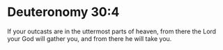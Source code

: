 # Deuteronomy 30:4

If your outcasts are in the uttermost parts of heaven, from there the Lord your God will gather you, and from there he will take you.

